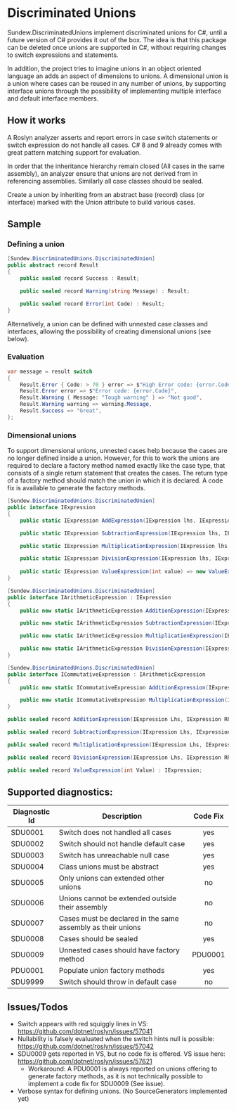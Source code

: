 # Discriminated Unions

Sundew.DiscriminatedUnions implement discriminated unions for C#, until a future version of C# provides it out of the box.
The idea is that this package can be deleted once unions are supported in C#, without requiring changes to switch expressions and statements.

In addition, the project tries to imagine unions in an object oriented language an adds an aspect of dimensions to unions.
A dimensional union is a union where cases can be reused in any number of unions, by supporting interface unions through the possibility of implementing multiple interface and default interface members.

## How it works
A Roslyn analyzer asserts and report errors in case switch statements or switch expression do not handle all cases.
C# 8 and 9 already comes with great pattern matching support for evaluation.

In order that the inheritance hierarchy remain closed (All cases in the same assembly), an analyzer ensure that unions are not derived from in referencing assemblies.
Similarly all case classes should be sealed.

Create a union by inheriting from an abstract base (record) class (or interface) marked with the Union attribute to build various cases.

## Sample
### Defining a union
```csharp
[Sundew.DiscriminatedUnions.DiscriminatedUnion]
public abstract record Result
{
    public sealed record Success : Result;

    public sealed record Warning(string Message) : Result;

    public sealed record Error(int Code) : Result;
}
```
Alternatively, a union can be defined with unnested case classes and interfaces, allowing the possibility of creating dimensional unions (see below).

### Evaluation
```csharp
var message = result switch
{
    Result.Error { Code: > 70 } error => $"High Error code: {error.Code}",
    Result.Error error => $"Error code: {error.Code}",
    Result.Warning { Message: "Tough warning" } => "Not good",
    Result.Warning warning => warning.Message,
    Result.Success => "Great",
};
```

### Dimensional unions
To support dimensional unions, unnested cases help because the cases are no longer defined inside a union. However, for this to work the unions are required to declare a factory method named exactly like the case type, that consists of a single return statement that creates the cases. The return type of a factory method should match the union in which it is declared. A code fix is available to generate the factory methods. 
```csharp
[Sundew.DiscriminatedUnions.DiscriminatedUnion]
public interface IExpression
{
    public static IExpression AddExpression(IExpression lhs, IExpression rhs) => new AddExpression(lhs, rhs);

    public static IExpression SubtractionExpression(IExpression lhs, IExpression rhs) => new SubtractionExpression(lhs, rhs);

    public static IExpression MultiplicationExpression(IExpression lhs, IExpression rhs) => new MultiplicationExpression(lhs, rhs);

    public static IExpression DivisionExpression(IExpression lhs, IExpression rhs) => new DivisionExpression(lhs, rhs);
 
    public static IExpression ValueExpression(int value) => new ValueExpression(value);
}

[Sundew.DiscriminatedUnions.DiscriminatedUnion]
public interface IArithmeticExpression : IExpression
{
    public new static IArithmeticExpression AdditionExpression(IExpression lhs, IExpression rhs) => new AdditionExpression(lhs, rhs);

    public new static IArithmeticExpression SubtractionExpression(IExpression lhs, IExpression rhs) => new SubtractionExpression(lhs, rhs);

    public new static IArithmeticExpression MultiplicationExpression(IExpression lhs, IExpression rhs) => new MultiplicationExpression(lhs, rhs);

    public new static IArithmeticExpression DivisionExpression(IExpression lhs, IExpression rhs) => new DivisionExpression(lhs, rhs);
}

[Sundew.DiscriminatedUnions.DiscriminatedUnion]
public interface ICommutativeExpression : IArithmeticExpression
{
    public new static ICommutativeExpression AdditionExpression(IExpression lhs, IExpression rhs) => new AdditionExpression(lhs, rhs);

    public new static ICommutativeExpression MultiplicationExpression(IExpression lhs, IExpression rhs) => new MultiplicationExpression(lhs, rhs);
}

public sealed record AdditionExpression(IExpression Lhs, IExpression Rhs) : ICommutativeExpression;

public sealed record SubtractionExpression(IExpression Lhs, IExpression Rhs) : IArithmeticExpression;

public sealed record MultiplicationExpression(IExpression Lhs, IExpression Rhs) : ICommutativeExpression;

public sealed record DivisionExpression(IExpression Lhs, IExpression Rhs) : IArithmeticExpression;

public sealed record ValueExpression(int Value) : IExpression;
```

## Supported diagnostics:
| Diagnostic Id | Description                                                            | Code Fix  |
| ------------- | ---------------------------------------------------------------------- | :-------: |
| SDU0001       | Switch does not handled all cases                                      |   yes     |
| SDU0002       | Switch should not handle default case                                  |   yes     |
| SDU0003       | Switch has unreachable null case                                       |   yes     |
| SDU0004       | Class unions must be abstract                                          |   yes     |
| SDU0005       | Only unions can extended other unions                                  |   no      |
| SDU0006       | Unions cannot be extended outside their assembly                       |   no      |
| SDU0007       | Cases must be declared in the same assembly as their unions            |   no      |
| SDU0008       | Cases should be sealed                                                 |   yes     |
| SDU0009       | Unnested cases should have factory method                              |   PDU0001 |
| PDU0001       | Populate union factory methods                                         |   yes     |
| SDU9999       | Switch should throw in default case                                    |   no      |

## Issues/Todos
* Switch appears with red squiggly lines in VS: https://github.com/dotnet/roslyn/issues/57041
* Nullability is falsely evaluated when the switch hints null is possible: https://github.com/dotnet/roslyn/issues/57042
* SDU0009 gets reported in VS, but no code fix is offered. VS issue here: https://github.com/dotnet/roslyn/issues/57621
  * Workaround: A PDU0001 is always reported on unions offering to generate factory methods, as it is not technically possible to implement a code fix for SDU0009 (See issue).
* Verbose syntax for defining unions. (No SourceGenerators implemented yet)
